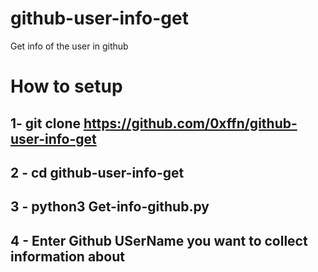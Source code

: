# github-user-info-get
Get info of the user in github




# How to setup 

## 1- git clone https://github.com/0xffn/github-user-info-get
## 2 - cd github-user-info-get
## 3 - python3 Get-info-github.py
## 4 - Enter Github USerName you want to collect information about
